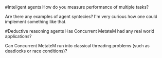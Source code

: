 #Inteligent agents
How do you measure performance of multiple tasks?

Are there any examples of agent syntecies? I'm very curious how one could
implement something like that.

#Deductive reasoning agents
Has Concurrent MetateM had any real world applications?

Can Concurrent MetateM run into classical threading problems (such as deadlocks
or race conditions)?
